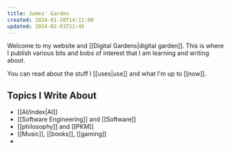 ```yaml
---
title: James' Garden
created: 2024-01-28T14:11:00
updated: 2024-02-03T21:45
---
```

Welcome to my website and [[Digital Gardens|digital garden]]. This is where I publish various bits and bobs of interest that I am learning and writing about. 

You can read about the stuff I [[uses|use]] and what I'm up to [[now]].


## Topics I Write About

 - [[AI/index|AI]]
 - [[Software Engineering]] and [[Software]]
 - [[philosophy]] and [[PKM]]
 - [[Music]], [[books]], [[gaming]]
 - 

